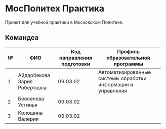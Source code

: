 # МосПолитех Практика
Проект для учебной практики в Московском Политехе.

## Командеа

| № | ФИО              | Код направления подготовки              | Профиль образовательной программы                                               |
|---|-----------------------------|------------------------------|-----------------------------------------------------|
| 1  | Айдарбекова Зария Робертовна| 09.03.02                    |Автоматизированные системы обработки информации и управления           |
| 2 | Бееселева Устинья           | 09.03.02                     |     |
| 3 | Колошина Валерия             | 09.03.02                    |             |

